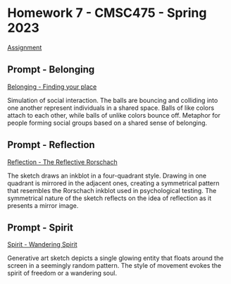 # Homework 7 - CMSC475 - Spring 2023

[Assignment](https://lowkeylabs.github.io/cmsc475-202320-materials/homework7.html)


## Prompt - Belonging

[Belonging - Finding your place](https://editor.p5js.org/LADIA22/full/rElRnSYjQ)

Simulation of social interaction. The balls are bouncing and colliding into one another represent individuals in a shared space. Balls of like colors attach to each other, while balls of unlike colors bounce off. Metaphor for people forming social groups based on a shared sense of belonging. 

## Prompt - Reflection

[Reflection - The Reflective Rorschach](https://editor.p5js.org/LADIA22/full/YqHrRjpi_)

The sketch draws an inkblot in a four-quadrant style. Drawing in one quadrant is mirrored in the adjacent ones, creating a symmetrical pattern that resembles the Rorschach inkblot used in psychological testing. The symmetrical nature of the sketch reflects on the idea of reflection as it presents a mirror image.

## Prompt - Spirit

[Spirit - Wandering Spirit](https://editor.p5js.org/LADIA22/full/85u8kcR9I)

Generative art sketch depicts a single glowing entity that floats around the screen in a seemingly random pattern. The style of movement evokes the spirit of freedom or a wandering soul. 


